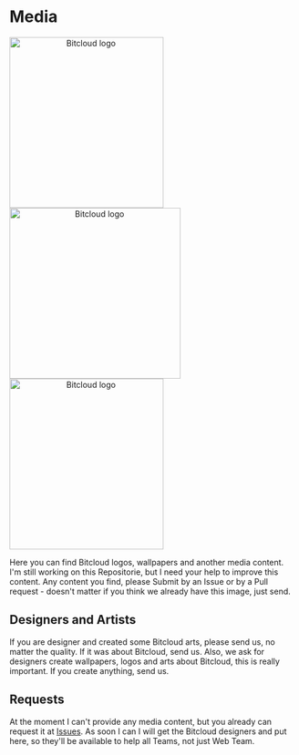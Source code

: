 Media
=====


<img src="https://github.com/wetube/media/blob/master/logos/%3C%20800x800/bitcloud-official-logo.png?raw=true" height="300" alt="Bitcloud logo" width="270" title="Bitcloud logo" style="margin: 0 auto; position: relative; text-align: center;"/><img src="https://github.com/wetube/media/blob/master/wallpapers/wallpaper1.png?raw=true" height="300" alt="Bitcloud logo" title="Bitcloud logo" style="margin: 0 auto; position: relative; text-align: center;"/><img src="https://github.com/wetube/media/blob/master/logos/%3C%20800x800/bitcloud-official-logo.png?raw=true" height="300" alt="Bitcloud logo" title="Bitcloud logo" width="270" style="margin: 0 auto; position: relative; text-align: center;"/>

Here you can find Bitcloud logos, wallpapers and another media content. I'm still working on this Repositorie, but I need your help to improve this content. Any content you find, please Submit by an Issue or by a Pull request - doesn't matter if you think we already have this image, just send. 

Designers and Artists
----
If you are designer and created some Bitcloud arts, please send us, no matter the quality. If it was about Bitcloud, send us. Also, we ask for designers create wallpapers, logos and arts about Bitcloud, this is really important. If you create anything, send us. 

Requests
-----
At the moment I can't provide any media content, but you already can request it at [Issues](https://github.com/wetube/media/issues). As soon I can I will get the Bitcloud designers and put here, so they'll be available to help all Teams, not just Web Team.
